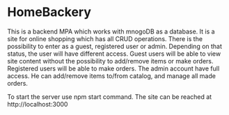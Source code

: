 # HomeBackery
This is a backend MPA which works with mnogoDB as a database. It is a site for online shopping which has all CRUD operations.
There is the possibility to enter as a guest, registered user or admin. Depending on that status, the user will have different access.
Guest users will be able to view site content without the possibility to add/remove items or make orders.
Registered users will be able to make orders.
The admin account have full access. He can add/remove items to/from catalog, and manage all made orders.

To start the server use npm start command.
The site can be reached at http://localhost:3000
